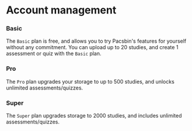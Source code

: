 # Account management

<!-- ## Secondary emails

## Limits

## Joining an organization

## Pacsbin plans -->

### Basic

The `Basic` plan is free, and allows you to try Pacsbin's features for yourself
without any commitment. You can upload up to 20 studies, and create 1 assessment
or quiz with the `Basic` plan.

### Pro

The `Pro` plan upgrades your storage to up to 500 studies, and unlocks unlimited
assessments/quizzes.

### Super

The `Super` plan upgrades storage to 2000 studies, and includes unlimited assessments/quizzes.

